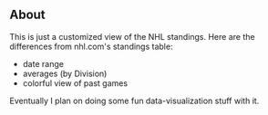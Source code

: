 ## About

This is just a customized view of the NHL standings.  Here are the differences from nhl.com's standings table:

- date range
- averages (by Division)
- colorful view of past games

Eventually I plan on doing some fun data-visualization stuff with it.
